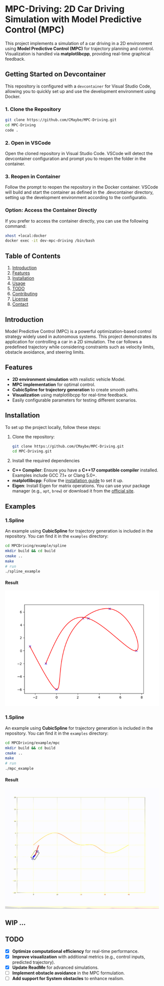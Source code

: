 # MPC-Driving: 2D Car Driving Simulation with Model Predictive Control (MPC)


This project implements a simulation of a car driving in a 2D environment using **Model Predictive Control (MPC)** for trajectory planning and control. Visualization is handled via **matplotlibcpp**, providing real-time graphical feedback.

## Getting Started on Devcontainer
This repository is configured with a `devcontainer` for Visual Studio Code, allowing you to quickly set up and use the development environment using Docker.

### 1. Clone the Repository
```bash
git clone https://github.com/CMaybe/MPC-Driving.git
cd MPC-Driving
code .
```
### 2. Open in VSCode

Open the cloned repository in Visual Studio Code. VSCode will detect the devcontainer configuration and prompt you to reopen the folder in the container.

### 3. Reopen in Container

Follow the prompt to reopen the repository in the Docker container. VSCode will build and start the container as defined in the .devcontainer directory, setting up the development environment according to the configuratio.

### Option: Access the Container Directly
If you prefer to access the container directly, you can use the following command:

```bash
xhost +local:docker
docker exec -it dev-mpc-driving /bin/bash
```


## Table of Contents
1. [Introduction](#introduction)
2. [Features](#features)
3. [Installation](#installation)
4. [Usage](#usage)
5. [TODO](#todo)
6. [Contributing](#contributing)
7. [License](#license)
8. [Contact](#contact)

## Introduction
Model Predictive Control (MPC) is a powerful optimization-based control strategy widely used in autonomous systems. This project demonstrates its application for controlling a car in a 2D simulation. The car follows a predefined trajectory while considering constraints such as velocity limits, obstacle avoidance, and steering limits.

## Features
- **2D environment simulation** with realistic vehicle Model.
- **MPC implementation** for optimal control.
- **CubicSpline for trajectory generation** to create smooth paths.
- **Visualization** using matplotlibcpp for real-time feedback.
- Easily configurable parameters for testing different scenarios.

## Installation
To set up the project locally, follow these steps:

1. Clone the repository:
   ```bash
   git clone https://github.com/CMaybe/MPC-Driving.git
   cd MPC-Driving.git
   ```

2. Install the required dependencies
- **C++ Compiler**: Ensure you have a **C++17 compatible compiler** installed. Examples include GCC 7.1+ or Clang 5.0+.
- **matplotlibcpp**: Follow the [installation guide](https://github.com/lava/matplotlib-cpp) to set it up.
- **Eigen**: Install Eigen for matrix operations. You can use your package manager (e.g., `apt`, `brew`) or download it from the [official site](https://eigen.tuxfamily.org/).

## Examples
### 1.Spline
An example using **CubicSpline** for trajectory generation is included in the repository. You can find it in the `examples` directory:

```bash
cd MPCDriving/example/spline
mkdir build && cd build
cmake ..
make
# run
./spline_example 
```
#### Result
![figure1](docs/assets/spline/figure1.png)



### 1.Spline
An example using **CubicSpline** for trajectory generation is included in the repository. You can find it in the `examples` directory:

```bash
cd MPCDriving/example/mpc
mkdir build && cd build
cmake ..
make
# run
./mpc_example 
```
#### Result
![mpc](docs/assets/mpc/mpc.gif)


## WIP ...
## TODO
- [X] **Optimize computational efficiency** for real-time performance.
- [X] **Improve visualization** with additional metrics (e.g., control inputs, predicted trajectory).
- [X] **Update ReadMe** for advanced simulations.
- [ ] **Implement obstacle avoidance** in the MPC formulation.
- [  ] **Add support for System obstacles** to enhance realism.